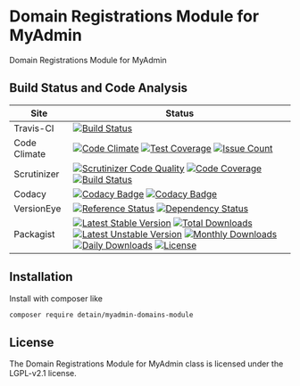 # Domain Registrations Module for MyAdmin

Domain Registrations Module for MyAdmin

## Build Status and Code Analysis

Site          | Status
--------------|---------------------------
Travis-CI     | [![Build Status](https://travis-ci.org/detain/myadmin-domains-module.svg?branch=master)](https://travis-ci.org/detain/myadmin-domains-module)
Code Climate  | [![Code Climate](https://codeclimate.com/github/detain/myadmin-domains-module/badges/gpa.svg)](https://codeclimate.com/github/detain/myadmin-domains-module) [![Test Coverage](https://codeclimate.com/github/detain/myadmin-domains-module/badges/coverage.svg)](https://codeclimate.com/github/detain/myadmin-domains-module/coverage) [![Issue Count](https://codeclimate.com/github/detain/myadmin-domains-module/badges/issue_count.svg)](https://codeclimate.com/github/detain/myadmin-domains-module)
Scrutinizer   | [![Scrutinizer Code Quality](https://scrutinizer-ci.com/g/myadmin-plugins/myadmin-domains-module/badges/quality-score.png?b=master)](https://scrutinizer-ci.com/g/myadmin-plugins/myadmin-domains-module/?branch=master) [![Code Coverage](https://scrutinizer-ci.com/g/myadmin-plugins/myadmin-domains-module/badges/coverage.png?b=master)](https://scrutinizer-ci.com/g/myadmin-plugins/myadmin-domains-module/?branch=master) [![Build Status](https://scrutinizer-ci.com/g/myadmin-plugins/myadmin-domains-module/badges/build.png?b=master)](https://scrutinizer-ci.com/g/myadmin-plugins/myadmin-domains-module/build-status/master)
Codacy        | [![Codacy Badge](https://api.codacy.com/project/badge/Grade/226251fc068f4fd5b4b4ef9a40011d06)](https://www.codacy.com/app/detain/myadmin-domains-module) [![Codacy Badge](https://api.codacy.com/project/badge/Coverage/25fa74eb74c947bf969602fcfe87e349)](https://www.codacy.com/app/detain/myadmin-domains-module?utm_source=github.com&utm_medium=referral&utm_content=detain/myadmin-domains-module&utm_campaign=Badge_Coverage)
VersionEye    | [![Reference Status](https://www.versioneye.com/php/detain:myadmin-domains-module/reference_badge.svg?style=flat)](https://www.versioneye.com/php/detain:myadmin-domains-module/references) [![Dependency Status](https://www.versioneye.com/user/projects/592f7318bafc5500414dfd2a/badge.svg?style=flat-square)](https://www.versioneye.com/user/projects/592f7318bafc5500414dfd2a)
Packagist     | [![Latest Stable Version](https://poser.pugx.org/detain/myadmin-domains-module/version)](https://packagist.org/packages/detain/myadmin-domains-module) [![Total Downloads](https://poser.pugx.org/detain/myadmin-domains-module/downloads)](https://packagist.org/packages/detain/myadmin-domains-module) [![Latest Unstable Version](https://poser.pugx.org/detain/myadmin-domains-module/v/unstable)](//packagist.org/packages/detain/myadmin-domains-module) [![Monthly Downloads](https://poser.pugx.org/detain/myadmin-domains-module/d/monthly)](https://packagist.org/packages/detain/myadmin-domains-module) [![Daily Downloads](https://poser.pugx.org/detain/myadmin-domains-module/d/daily)](https://packagist.org/packages/detain/myadmin-domains-module) [![License](https://poser.pugx.org/detain/myadmin-domains-module/license)](https://packagist.org/packages/detain/myadmin-domains-module)


## Installation

Install with composer like

```sh
composer require detain/myadmin-domains-module
```

## License

The Domain Registrations Module for MyAdmin class is licensed under the LGPL-v2.1 license.

